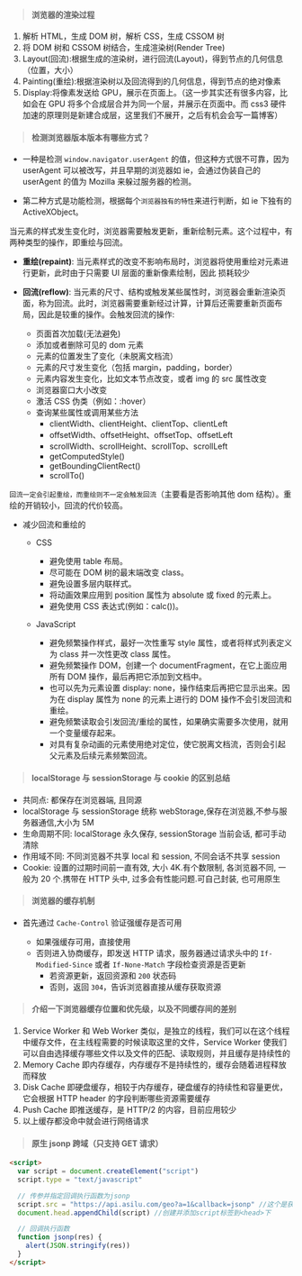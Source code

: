 > #### 浏览器的渲染过程

1. 解析 HTML，生成 DOM 树，解析 CSS，生成 CSSOM 树
2. 将 DOM 树和 CSSOM 树结合，生成渲染树(Render Tree)
3. Layout(回流):根据生成的渲染树，进行回流(Layout)，得到节点的几何信息（位置，大小）
4. Painting(重绘):根据渲染树以及回流得到的几何信息，得到节点的绝对像素
5. Display:将像素发送给 GPU，展示在页面上。（这一步其实还有很多内容，比如会在 GPU 将多个合成层合并为同一个层，并展示在页面中。而 css3 硬件加速的原理则是新建合成层，这里我们不展开，之后有机会会写一篇博客）

> #### 检测浏览器版本版本有哪些方式？

- 一种是检测 `window.navigator.userAgent` 的值，但这种方式很不可靠，因为 userAgent 可以被改写，并且早期的浏览器如 ie，会通过伪装自己的 userAgent 的值为 Mozilla 来躲过服务器的检测。

- 第二种方式是功能检测，根据每个`浏览器独有的特性`来进行判断，如 ie 下独有的 ActiveXObject。

当元素的样式发生变化时，浏览器需要触发更新，重新绘制元素。这个过程中，有两种类型的操作，即重绘与回流。

- **重绘(repaint)**: 当元素样式的改变不影响布局时，浏览器将使用重绘对元素进行更新，此时由于只需要 UI 层面的重新像素绘制，因此 损耗较少

- **回流(reflow)**: 当元素的尺寸、结构或触发某些属性时，浏览器会重新渲染页面，称为回流。此时，浏览器需要重新经过计算，计算后还需要重新页面布局，因此是较重的操作。会触发回流的操作:

  - 页面首次加载(无法避免)
  - 添加或者删除可见的 dom 元素
  - 元素的位置发生了变化（未脱离文档流）
  - 元素的尺寸发生变化（包括 margin，padding，border）
  - 元素内容发生变化，比如文本节点改变，或者 img 的 src 属性改变
  - 浏览器窗口大小改变
  - 激活 CSS 伪类（例如：:hover）
  - 查询某些属性或调用某些方法
    - clientWidth、clientHeight、clientTop、clientLeft
    - offsetWidth、offsetHeight、offsetTop、offsetLeft
    - scrollWidth、scrollHeight、scrollTop、scrollLeft
    - getComputedStyle()
    - getBoundingClientRect()
    - scrollTo()

`回流一定会引起重绘，而重绘则不一定会触发回流`（主要看是否影响其他 dom 结构）。重绘的开销较小，回流的代价较高。

- 减少回流和重绘的

  - CSS

    - 避免使用 table 布局。
    - 尽可能在 DOM 树的最末端改变 class。
    - 避免设置多层内联样式。
    - 将动画效果应用到 position 属性为 absolute 或 fixed 的元素上。
    - 避免使用 CSS 表达式(例如：calc())。

  - JavaScript

    - 避免频繁操作样式，最好一次性重写 style 属性，或者将样式列表定义为 class 并一次性更改 class 属性。
    - 避免频繁操作 DOM，创建一个 documentFragment，在它上面应用所有 DOM 操作，最后再把它添加到文档中。
    - 也可以先为元素设置 display: none，操作结束后再把它显示出来。因为在 display 属性为 none 的元素上进行的 DOM 操作不会引发回流和重绘。
    - 避免频繁读取会引发回流/重绘的属性，如果确实需要多次使用，就用一个变量缓存起来。
    - 对具有复杂动画的元素使用绝对定位，使它脱离文档流，否则会引起父元素及后续元素频繁回流。

> #### localStorage 与 sessionStorage 与 cookie 的区别总结

- 共同点: 都保存在浏览器端, 且同源
- localStorage 与 sessionStorage 统称 webStorage,保存在浏览器,不参与服务器通信,大小为 5M
- 生命周期不同: localStorage 永久保存, sessionStorage 当前会话, 都可手动清除
- 作用域不同: 不同浏览器不共享 local 和 session, 不同会话不共享 session
- Cookie: 设置的过期时间前一直有效, 大小 4K.有个数限制, 各浏览器不同, 一般为 20 个.携带在 HTTP 头中, 过多会有性能问题.可自己封装, 也可用原生

> #### 浏览器的缓存机制

- 首先通过 `Cache-Control` 验证强缓存是否可用

  - 如果强缓存可用，直接使用
  - 否则进入协商缓存，即发送 HTTP 请求，服务器通过请求头中的 `If-Modified-Since` 或者 `If-None-Match` 字段检查资源是否更新
    - 若资源更新，返回资源和 `200` 状态码
    - 否则，返回 `304`，告诉浏览器直接从缓存获取资源

> #### 介绍一下浏览器缓存位置和优先级，以及不同缓存间的差别

1. Service Worker
   和 Web Worker 类似，是独立的线程，我们可以在这个线程中缓存文件，在主线程需要的时候读取这里的文件，Service Worker 使我们可以自由选择缓存哪些文件以及文件的匹配、读取规则，并且缓存是持续性的
2. Memory Cache
   即内存缓存，内存缓存不是持续性的，缓存会随着进程释放而释放
3. Disk Cache
   即硬盘缓存，相较于内存缓存，硬盘缓存的持续性和容量更优，它会根据 HTTP header 的字段判断哪些资源需要缓存
4. Push Cache
   即推送缓存，是 HTTP/2 的内容，目前应用较少
5. 以上缓存都没命中就会进行网络请求

> #### 原生 jsonp 跨域（只支持 GET 请求）

```html
<script>
  var script = document.createElement("script")
  script.type = "text/javascript"

  // 传参并指定回调执行函数为jsonp
  script.src = "https://api.asilu.com/geo?a=1&callback=jsonp" //这个是获取当前经纬度的接口
  document.head.appendChild(script) //创建并添加script标签到<head>下

  // 回调执行函数
  function jsonp(res) {
    alert(JSON.stringify(res))
  }
</script>
```
